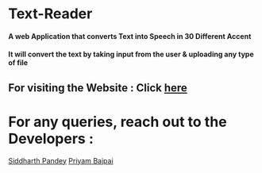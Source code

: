 # Text-Reader
#### A web Application that converts Text into Speech in 30 Different Accent
#### It will convert the text by taking input from the user & uploading any type of file
## For visiting the Website : Click [here](https://siddharth25pandey.github.io/text-reader.html)
# For any queries, reach out to the Developers :
[Siddharth Pandey](mailto:siddharth25pandey@gmail.com)
[Priyam Bajpai](mailto:bajpaipriyam90@gmail.com)
